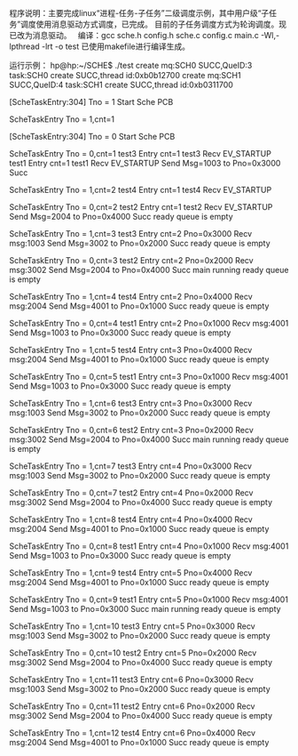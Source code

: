   程序说明：主要完成linux“进程-任务-子任务”二级调度示例，其中用户级“子任务”调度使用消息驱动方式调度，已完成。
目前的子任务调度方式为轮询调度。现已改为消息驱动。
   编译：gcc sche.h config.h sche.c config.c main.c -Wl,-lpthread -lrt  -o test
已使用makefile进行编译生成。

   运行示例：
hp@hp:~/SCHE$ ./test 
create mq:SCH0 SUCC,QueID:3
task:SCH0 create SUCC,thread id:0xb0b12700
create mq:SCH1 SUCC,QueID:4
task:SCH1 create SUCC,thread id:0xb0311700

 [ScheTaskEntry:304] Tno = 1 Start  Sche PCB

 ScheTaskEntry Tno = 1,cnt=1 

 [ScheTaskEntry:304] Tno = 0 Start  Sche PCB

 ScheTaskEntry Tno = 0,cnt=1 
test3 Entry cnt=1
test3 Recv EV_STARTUP
test1 Entry cnt=1
test1 Recv EV_STARTUP
Send Msg=1003 to Pno=0x3000 Succ

 ScheTaskEntry Tno = 1,cnt=2 
test4 Entry cnt=1
test4 Recv EV_STARTUP

 ScheTaskEntry Tno = 0,cnt=2 
test2 Entry cnt=1
test2 Recv EV_STARTUP
Send Msg=2004 to Pno=0x4000 Succ
ready queue is empty

 ScheTaskEntry Tno = 1,cnt=3 
test3 Entry cnt=2
Pno=0x3000 Recv msg:1003
Send Msg=3002 to Pno=0x2000 Succ
ready queue is empty

 ScheTaskEntry Tno = 0,cnt=3 
test2 Entry cnt=2
Pno=0x2000 Recv msg:3002
Send Msg=2004 to Pno=0x4000 Succ
main running
ready queue is empty

 ScheTaskEntry Tno = 1,cnt=4 
test4 Entry cnt=2
Pno=0x4000 Recv msg:2004
Send Msg=4001 to Pno=0x1000 Succ
ready queue is empty

 ScheTaskEntry Tno = 0,cnt=4 
test1 Entry cnt=2
Pno=0x1000 Recv msg:4001
Send Msg=1003 to Pno=0x3000 Succ
ready queue is empty

 ScheTaskEntry Tno = 1,cnt=5 
test4 Entry cnt=3
Pno=0x4000 Recv msg:2004
Send Msg=4001 to Pno=0x1000 Succ
ready queue is empty

 ScheTaskEntry Tno = 0,cnt=5 
test1 Entry cnt=3
Pno=0x1000 Recv msg:4001
Send Msg=1003 to Pno=0x3000 Succ
ready queue is empty

 ScheTaskEntry Tno = 1,cnt=6 
test3 Entry cnt=3
Pno=0x3000 Recv msg:1003
Send Msg=3002 to Pno=0x2000 Succ
ready queue is empty

 ScheTaskEntry Tno = 0,cnt=6 
test2 Entry cnt=3
Pno=0x2000 Recv msg:3002
Send Msg=2004 to Pno=0x4000 Succ
main running
ready queue is empty

 ScheTaskEntry Tno = 1,cnt=7 
test3 Entry cnt=4
Pno=0x3000 Recv msg:1003
Send Msg=3002 to Pno=0x2000 Succ
ready queue is empty

 ScheTaskEntry Tno = 0,cnt=7 
test2 Entry cnt=4
Pno=0x2000 Recv msg:3002
Send Msg=2004 to Pno=0x4000 Succ
ready queue is empty

 ScheTaskEntry Tno = 1,cnt=8 
test4 Entry cnt=4
Pno=0x4000 Recv msg:2004
Send Msg=4001 to Pno=0x1000 Succ
ready queue is empty

 ScheTaskEntry Tno = 0,cnt=8 
test1 Entry cnt=4
Pno=0x1000 Recv msg:4001
Send Msg=1003 to Pno=0x3000 Succ
ready queue is empty

 ScheTaskEntry Tno = 1,cnt=9 
test4 Entry cnt=5
Pno=0x4000 Recv msg:2004
Send Msg=4001 to Pno=0x1000 Succ
ready queue is empty

 ScheTaskEntry Tno = 0,cnt=9 
test1 Entry cnt=5
Pno=0x1000 Recv msg:4001
Send Msg=1003 to Pno=0x3000 Succ
main running
ready queue is empty

 ScheTaskEntry Tno = 1,cnt=10 
test3 Entry cnt=5
Pno=0x3000 Recv msg:1003
Send Msg=3002 to Pno=0x2000 Succ
ready queue is empty

 ScheTaskEntry Tno = 0,cnt=10 
test2 Entry cnt=5
Pno=0x2000 Recv msg:3002
Send Msg=2004 to Pno=0x4000 Succ
ready queue is empty

 ScheTaskEntry Tno = 1,cnt=11 
test3 Entry cnt=6
Pno=0x3000 Recv msg:1003
Send Msg=3002 to Pno=0x2000 Succ
ready queue is empty

 ScheTaskEntry Tno = 0,cnt=11 
test2 Entry cnt=6
Pno=0x2000 Recv msg:3002
Send Msg=2004 to Pno=0x4000 Succ
ready queue is empty

 ScheTaskEntry Tno = 1,cnt=12 
test4 Entry cnt=6
Pno=0x4000 Recv msg:2004
Send Msg=4001 to Pno=0x1000 Succ
ready queue is empty


